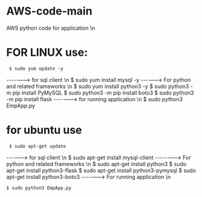 # AWS-code-main
AWS python code for application \n
# FOR LINUX use:
     $ sudo yum update -y 
-------> for sql client \n
     $ sudo yum install mysql -y
------> For python and related frameworks \n
 $ sudo yum install python3 -y
 $ sudo python3 -m pip install PyMySQL
 $ sudo python3 -m pip install boto3
 $ sudo python3 -m pip install flask
-------> for running application \n
     $ sudo python3 EmpApp.py

# for ubuntu use
     $ sudo apt-get update
------> for sql client \n
     $ sudo apt-get install mysql-client
--------> For python and related frameworks \n
     $ sudo apt-get install python3
     $ sudo apt-get install python3-flask
     $ sudo apt-get install python3-pymysql
     $ sudo apt-get install python3-boto3
-------> For running application \n

    $ sudo python3 EmpApp.py

